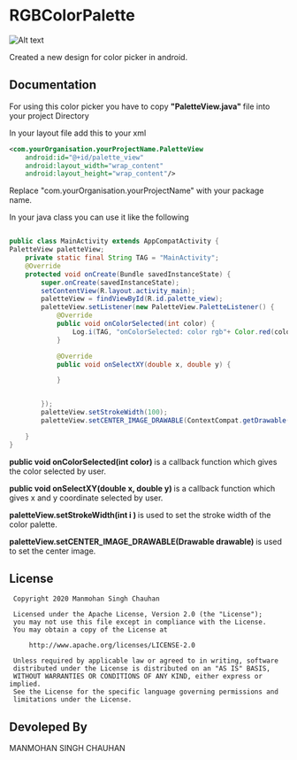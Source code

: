 # RGBColorPalette


![Alt text](readmeFiles/demo.gif=100x20 "RGB Color Picker" )

Created a new design for color picker in android.



<h2>Documentation</h2>

For using this color picker you have to copy  <b> "PaletteView.java" </b> file into your project Directory

In your layout file add this to your xml
```xml
<com.yourOrganisation.yourProjectName.PaletteView
    android:id="@+id/palette_view"
    android:layout_width="wrap_content"
    android:layout_height="wrap_content"/>
```       
    
Replace "com.yourOrganisation.yourProjectName" with your package name.

In your java class you can use it like the following

```java

public class MainActivity extends AppCompatActivity {
PaletteView paletteView;
    private static final String TAG = "MainActivity";
    @Override
    protected void onCreate(Bundle savedInstanceState) {
        super.onCreate(savedInstanceState);
        setContentView(R.layout.activity_main);
        paletteView = findViewById(R.id.palette_view);
        paletteView.setListener(new PaletteView.PaletteListener() {
            @Override
            public void onColorSelected(int color) {
                Log.i(TAG, "onColorSelected: color rgb"+ Color.red(color)+" , "+Color.green(color)+" , "+Color.blue(color));
            }

            @Override
            public void onSelectXY(double x, double y) {

            }


        });
        paletteView.setStrokeWidth(100);
        paletteView.setCENTER_IMAGE_DRAWABLE(ContextCompat.getDrawable(this,R.drawable.bulb));

    }
}

```

<b> public void onColorSelected(int color) </b> is a callback function which gives the color selected by user.

<b>  public void onSelectXY(double x, double y) </b>  is a callback function which gives x and y coordinate selected by user.

<b> paletteView.setStrokeWidth(int i ) </b>  is used to set the stroke width of the color palette.

<b> paletteView.setCENTER_IMAGE_DRAWABLE(Drawable drawable) </b> is used to set the center image.

<H2>License</H2>
	
 	 Copyright 2020 Manmohan Singh Chauhan
 	
 	 Licensed under the Apache License, Version 2.0 (the "License");
 	 you may not use this file except in compliance with the License.
 	 You may obtain a copy of the License at
 	
 	     http://www.apache.org/licenses/LICENSE-2.0
 	
 	 Unless required by applicable law or agreed to in writing, software
	 distributed under the License is distributed on an "AS IS" BASIS,
 	 WITHOUT WARRANTIES OR CONDITIONS OF ANY KIND, either express or implied.
 	 See the License for the specific language governing permissions and
 	 limitations under the License.
 	

<h2>Devoleped By</h2>
MANMOHAN SINGH CHAUHAN


